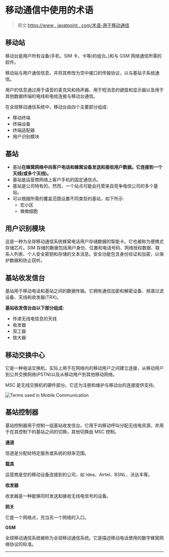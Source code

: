 # 移动通信中使用的术语

> 原文:[https://www . javatpoint . com/术语-用于移动通信](https://www.javatpoint.com/terms-used-in-mobile-communication)

## 移动站

移动台是用户所有设备(手机、SIM 卡、卡等)的组合。)和与 GSM 网络通信所需的软件。

移动站与用户通信信息，并将其修改为空中接口的传输协议，以与基站子系统通信。

用户的信息通过用于语音的麦克风和扬声器、用于短消息的键盘和显示器以及用于其他数据终端的电线和电缆连接与移动台通信。

在全球移动通信系统中，移动台由四个主要部分组成:

*   移动终端
*   终端设备
*   终端适配器
*   用户识别模块

## 基站

*   基站**在蜂窝网络中向客户电话和蜂窝设备发送和接收用户数据。它连接到一个天线(或多个天线)。**
*   基站是运营商网络上客户手机的固定通信点。
*   基站是公司特有的。然而，一个站点可能会托管来自竞争电信公司的多个基站。
*   可以根据所需的覆盖范围设置不同类型的基站，如下所示:
    *   宏小区
    *   微微细胞

## 用户识别模块

这是一种为全球移动通信系统蜂窝电话用户存储数据的智能卡。它也被称为便携式存储芯片。SIM 存储的数据包括用户身份、位置和电话号码、网络授权数据、联系人列表、个人安全密钥和存储的文本消息。安全功能包含身份验证和加密，以保护数据和防止窃听。

## 基站收发信台

基站用于移动电话和基站之间的数据传输。它拥有通信加密和解密设备、频谱过滤设备、天线和收发器(TRX)。

**基站收发信台由以下部分组成:**

*   传递无线电信息的天线
*   收发器
*   双工器
*   放大器

## 移动交换中心

它是一种电话交换机，实际上用于在网络内的移动用户之间建立连接，从移动用户到公共交换网络(PSTN)以及从移动用户到其他移动网络。

MSC 是无线交换机的硬件部分。它还为注册和维护与移动台的连接提供支持。

![Terms used in Mobile Communication](../Images/235664bf5c7edf30e96188a75e842a26.png)

## 基站控制器

基站控制器用于控制一组基站收发信台。它用于向移动呼叫分配无线电资源，并用于在其控制下的基站之间的切换。其他切换由 MSC 控制。

**通道**

信道是分配给特定服务或系统的频率范围。

**载具**

运营商是您的移动设备连接到的公司，如 Idea、Airtel、BSNL、沃达丰等。

**收发器**

收发器是一种能够同时发送和接收无线电信号的设备。

**网关**

它是一个网络点，充当另一个网络的入口。

**GSM**

全球移动通信系统被称为全球移动通信系统。它是描述移动电话使用的数字蜂窝网络协议的标准。

* * *